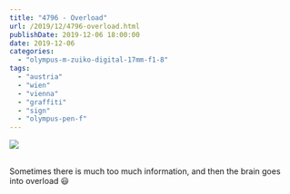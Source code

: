 ```yaml
---
title: "4796 - Overload"
url: /2019/12/4796-overload.html
publishDate: 2019-12-06 18:00:00
date: 2019-12-06
categories: 
  - "olympus-m-zuiko-digital-17mm-f1-8"
tags: 
  - "austria"
  - "wien"
  - "vienna"
  - "graffiti"
  - "sign"
  - "olympus-pen-f"
---
```

<div class="container">
<div class="center"><a target="_blank" href="https://d25zfm9zpd7gm5.cloudfront.net/1200x1200/2018/20180508_174113_lr.jpg"><img class="webfeedsFeaturedVisual" src="https://d25zfm9zpd7gm5.cloudfront.net/0600x0600/2018/20180508_174113_lr.jpg" /></a></div>
</div>
<br />

Sometimes there is much too much information, and then the brain
goes into overload :smiley: